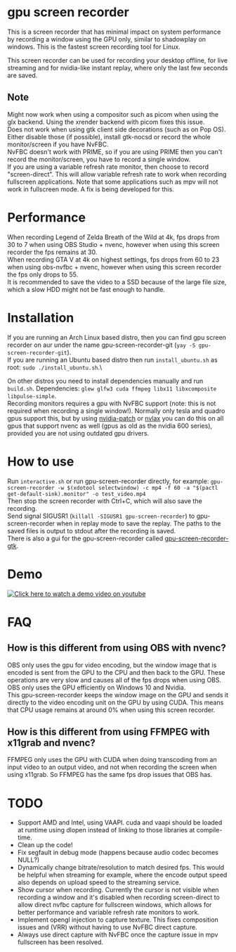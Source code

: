 # gpu screen recorder
This is a screen recorder that has minimal impact on system performance by recording a window using the GPU only,
similar to shadowplay on windows. This is the fastest screen recording tool for Linux.

This screen recorder can be used for recording your desktop offline, for live streaming and for nvidia-like instant replay,
where only the last few seconds are saved.

## Note
Might now work when using a compositor such as picom when using the glx backend. Using the xrender backend with picom fixes this issue.\
Does not work when using gtk client side decorations (such as on Pop OS). Either disable those (if possible), install gtk-nocsd or record the whole monitor/screen if you have NvFBC.\
NvFBC doesn't work with PRIME, so if you are using PRIME then you can't record the monitor/screen, you have to record a single window.\
If you are using a variable refresh rate monitor, then choose to record "screen-direct". This will allow variable refresh rate to work when recording fullscreen applications. Note that some applications such as mpv will not work in fullscreen mode. A fix is being developed for this.

# Performance
When recording Legend of Zelda Breath of the Wild at 4k, fps drops from 30 to 7 when using OBS Studio + nvenc, however when using this screen recorder the fps remains at 30.\
When recording GTA V at 4k on highest settings, fps drops from 60 to 23 when using obs-nvfbc + nvenc, however when using this screen recorder the fps only drops to 55.\
It is recommended to save the video to a SSD because of the large file size, which a slow HDD might not be fast enough to handle.
# Installation
If you are running an Arch Linux based distro, then you can find gpu screen recorder on aur under the name gpu-screen-recorder-git (`yay -S gpu-screen-recorder-git`).\
If you are running an Ubuntu based distro then run `install_ubuntu.sh` as root: `sudo ./install_ubuntu.sh`.\

On other distros you need to install dependencies manually and run `build.sh`. Dependencies: `glew glfw3 cuda ffmpeg libx11 libxcomposite libpulse-simple`.\
Recording monitors requires a gpu with NvFBC support (note: this is not required when recording a single window!). Normally only tesla and quadro gpus support this, but by using [nvidia-patch](https://github.com/keylase/nvidia-patch) or [nvlax](https://github.com/illnyang/nvlax) you can do this on all gpus that support nvenc as well (gpus as old as the nvidia 600 series), provided you are not using outdated gpu drivers.

# How to use
Run `interactive.sh` or run gpu-screen-recorder directly, for example: `gpu-screen-recorder -w $(xdotool selectwindow) -c mp4 -f 60 -a "$(pactl get-default-sink).monitor" -o test_video.mp4`\
Then stop the screen recorder with Ctrl+C, which will also save the recording.\
Send signal SIGUSR1 (`killall -SIGUSR1 gpu-screen-recorder`) to gpu-screen-recorder when in replay mode to save the replay. The paths to the saved files is output to stdout after the recording is saved.\
There is also a gui for the gpu-screen-recorder called [gpu-screen-recorder-gtk](https://git.dec05eba.com/gpu-screen-recorder-gtk/).

# Demo
[![Click here to watch a demo video on youtube](https://img.youtube.com/vi/n5tm0g01n6A/0.jpg)](https://www.youtube.com/watch?v=n5tm0g01n6A)

# FAQ
## How is this different from using OBS with nvenc?
OBS only uses the gpu for video encoding, but the window image that is encoded is sent from the GPU to the CPU and then back to the GPU. These operations are very slow and causes all of the fps drops when using OBS. OBS only uses the GPU efficiently on Windows 10 and Nvidia.\
This gpu-screen-recorder keeps the window image on the GPU and sends it directly to the video encoding unit on the GPU by using CUDA. This means that CPU usage remains at around 0% when using this screen recorder.
## How is this different from using FFMPEG with x11grab and nvenc?
FFMPEG only uses the GPU with CUDA when doing transcoding from an input video to an output video, and not when recording the screen when using x11grab. So FFMPEG has the same fps drop issues that OBS has.

# TODO
* Support AMD and Intel, using VAAPI. cuda and vaapi should be loaded at runtime using dlopen instead of linking to those
libraries at compile-time.
* Clean up the code!
* Fix segfault in debug mode (happens because audio codec becomes NULL?)
* Dynamically change bitrate/resolution to match desired fps. This would be helpful when streaming for example, where the encode output speed also depends on upload speed to the streaming service.
* Show cursor when recording. Currently the cursor is not visible when recording a window and it's disabled when recording screen-direct to allow direct nvfbc capture for fullscreen windows, which allows for better performance and variable refresh rate monitors to work.
* Implement opengl injection to capture texture. This fixes composition issues and (VRR) without having to use NvFBC direct capture.
* Always use direct capture with NvFBC once the capture issue in mpv fullscreen has been resolved.
